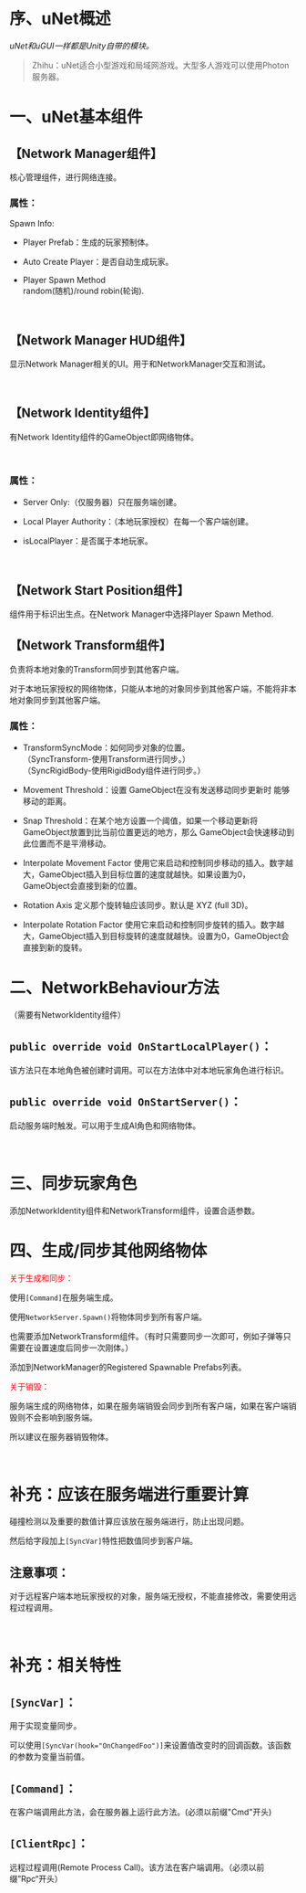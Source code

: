 # 序、uNet概述  

*uNet和uGUI一样都是Unity自带的模块。*

>Zhihu：uNet适合小型游戏和局域网游戏。大型多人游戏可以使用Photon服务器。  

# 一、uNet基本组件

## 【Network Manager组件】  

核心管理组件，进行网络连接。 

### 属性：  

Spawn Info:  

- Player Prefab：生成的玩家预制体。  

- Auto Create Player：是否自动生成玩家。  

- Player Spawn Method  
random(随机)/round robin(轮询).

<br />

## 【Network Manager HUD组件】  

显示Network Manager相关的UI。用于和NetworkManager交互和测试。  


<br />

## 【Network Identity组件】  

有Network Identity组件的GameObject即网络物体。  

<br />

### 属性：  

- Server Only:（仅服务器）只在服务端创建。  

- Local Player Authority：（本地玩家授权）在每一个客户端创建。  

- isLocalPlayer：是否属于本地玩家。  

<br />

## 【Network Start Position组件】  

组件用于标识出生点。在Network Manager中选择Player Spawn Method.

## 【Network Transform组件】  

负责将本地对象的Transform同步到其他客户端。  

对于本地玩家授权的网络物体，只能从本地的对象同步到其他客户端，不能将非本地对象同步到其他客户端。  

### 属性：  

- TransformSyncMode：如何同步对象的位置。  
（SyncTransform-使用Transform进行同步。）  
（SyncRigidBody-使用RigidBody组件进行同步。）  

- Movement Threshold：设置 GameObject在没有发送移动同步更新时 能够移动的距离。  

- Snap Threshold：在某个地方设置一个阈值，如果一个移动更新将 GameObject放置到比当前位置更远的地方，那么 GameObject会快速移动到此位置而不是平滑移动。  

- Interpolate Movement Factor	使用它来启动和控制同步移动的插入。数字越大，GameObject插入到目标位置的速度就越快。如果设置为0，GameObject会直接到新的位置。  

- Rotation Axis	定义那个旋转轴应该同步。默认是 XYZ (full 3D)。  

- Interpolate Rotation Factor	使用它来启动和控制同步旋转的插入。数字越大，GameObject插入到目标旋转的速度就越快。设置为0，GameObject会直接到新的旋转。  

# 二、NetworkBehaviour方法  

（需要有NetworkIdentity组件）

## `public override void OnStartLocalPlayer()`：  

该方法只在本地角色被创建时调用。可以在方法体中对本地玩家角色进行标识。  

## `public override void OnStartServer()`：  

启动服务端时触发。可以用于生成AI角色和网络物体。

<br />

# 三、同步玩家角色  

添加NetworkIdentity组件和NetworkTransform组件，设置合适参数。

# 四、生成/同步其他网络物体  

<span style="color:red">关于生成和同步：</span>

使用`[Command]`在服务端生成。  

使用`NetworkServer.Spawn()`将物体同步到所有客户端。 

也需要添加NetworkTransform组件。（有时只需要同步一次即可，例如子弹等只需要在设置速度后同步一次刚体。）

添加到NetworkManager的Registered Spawnable Prefabs列表。

<span style="color:red">关于销毁：</span>

服务端生成的网络物体，如果在服务端销毁会同步到所有客户端，如果在客户端销毁则不会影响到服务端。  

所以建议在服务器销毁物体。  

<br />

# 补充：应该在服务端进行重要计算

碰撞检测以及重要的数值计算应该放在服务端进行，防止出现问题。  

然后给字段加上`[SyncVar]`特性把数值同步到客户端。  

## 注意事项：  

对于远程客户端本地玩家授权的对象，服务端无授权，不能直接修改，需要使用远程过程调用。  

<br />

# 补充：相关特性  

## `[SyncVar]`：

用于实现变量同步。 

可以使用`[SyncVar(hook="OnChangedFoo")]`来设置值改变时的回调函数。该函数的参数为变量当前值。  


## `[Command]`：

在客户端调用此方法，会在服务器上运行此方法。(必须以前缀"Cmd"开头)  


## `[ClientRpc]`：  

远程过程调用(Remote Process Call)。该方法在客户端调用。（必须以前缀”Rpc“开头）  
